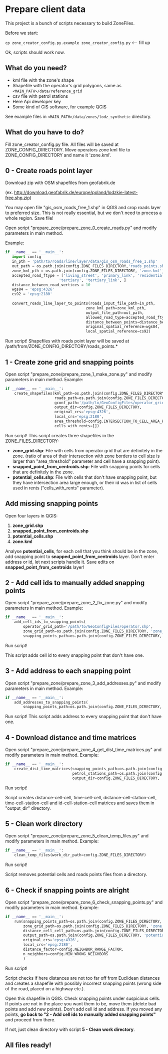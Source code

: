 Prepare client data
===================

This project is a bunch of scripts necessary to build ZoneFiles.

Before we start:

``cp zone_creator_config.py.example zone_creator_config.py`` <-- fill up


Ok, scripts should work now.

What do you need?
-----------------

- kml file with the zone's shape 
- Shapefile with the operator's grid polygons, same as `<MAIN_PATH>/data/reference_grid`
- csv file with petrol stations
- Here Api developer key
- Some kind of GIS software, for example QGIS 

See example files in `<MAIN_PATH>/data/zones/lodz_synthetic` directory.

What do you have to do?
-----------------------

Fill zone_creator_config.py file. All files will be saved at ZONE_CONFIG_DIRECTORY.
Move operators zone kml file to ZONE_CONFIG_DIRECTORY and name it 'zone.kml'.


0 - Create roads point layer
------------------------
Download zip with OSM shapefiles from geofabrik.de 

(ex. http://download.geofabrik.de/europe/poland/lodzkie-latest-free.shp.zip)

You may open file "gis_osm_roads_free_1.shp" in QGIS and crop roads layer to preferred
size. This is not really essential, but we don't need to process a whole region.
Save file!

Open script "prepare_zone/prepare_zone_0_create_roads.py" and modify parameters in main method.

Example:
```python
if __name__ == '__main__':
   import config
   in_pth = 'path/to/roads/line/layer/data/gis_osm_roads_free_1.shp'
   out_path = os.path.join(config.ZONE_FILES_DIRECTORY,'roads_points.shp')
   zone_kml_pth = os.path.join(config.ZONE_FILES_DIRECTORY, 'zone.kml')
   accepted_road_ftype = ['living_street', 'primary_link', 'residential', 'secondary', 'secondary_link',
                        'tertiary', 'tertiary_link', ]
   distance_between_road_vertices = 10
   wgs84 = 'epsg:4326'
   cs92 = 'epsg:2180'
   
   convert_roads_line_layer_to_points(roads_input_file_path=in_pth,
                                    zone_kml_path=zone_kml_pth,
                                    output_file_path=out_path,
                                    allowed_road_type=accepted_road_ftype,
                                    distance_between_points=distance_between_road_vertices,
                                    original_spatial_reference=wgs84,
                                    local_spatial_reference=cs92)
```

Run script!
Shapefiles with roads point layer will be saved at /path/from/ZONE_CONFIG_DIRECTORY/roads_points.*

1 - Create zone grid and snapping points
------------------------------------
Open script "prepare_zone/prepare_zone_1_make_zone.py" and modify parameters in main method.
Example:
```python
if __name__ == '__main__':
    create_shapefiles(kml_path=os.path.join(config.ZONE_FILES_DIRECTORY, 'zone.kml'),
                      roads_path=os.path.join(config.ZONE_FILES_DIRECTORY, 'roads_points.shp'),
                      gconf_path='/path/to/GeoConfigFiles/operator_grid.shp',
                      output_dir=config.ZONE_FILES_DIRECTORY,
                      original_crs='epsg:4326',
                      local_crs='epsg:2180',
                      area_threshold=config.INTERSECTION_TO_CELL_AREA_RATIO_THRESHOLD,
                      cells_with_rents=[])
```
Run script!
This script creates three shapefiles in the ZONE_FILES_DIRECTORY:
- **zone_grid.shp**: File with cells from operator grid that are definitely in the zone. 
  (ratio of area of their intersection with zone borders to cell size is larger than "area_threshold" 
  parameter and cell have a snapping point).
- **snapped_point_from_centroids.shp**: File with snapping points for cells that are definitely in the zone.
- **potential_cells.shp**: File with cells that don't have snapping point, but they have intersection area 
  large enough, or their id was in list of cells used in rents ("cells_with_rents" parameter).
  
Add missing snapping points
---------------------------
Open four layers in QGIS:
1. **zone_grid.shp**
2. **snapped_point_from_centroids.shp**
3. **potential_cells.shp**
4. **zone.kml**


Analyse **potential_cells**, for each cell that you think should be in the zone, add snapping point to
**snapped_point_from_centroids** layer. Don't enter address or id, let next scripts handle it.
Save edits on **snapped_point_from_centroids** layer!

2 - Add cell ids to manually added snapping points
----------------------------------------------
Open script "prepare_zone/prepare_zone_2_fix_zone.py" and modify parameters in main method.
Example:
```python
if __name__ == '__main__':
    add_cell_ids_to_snapping_points(
        operator_grid_path='/path/to/GeoConfigFiles/operator.shp',
        zone_grid_path=os.path.join(config.ZONE_FILES_DIRECTORY, 'zone_grid.shp'),
        snapping_points_path=os.path.join(config.ZONE_FILES_DIRECTORY, 'snapped_point_from_centroids.shp')
```
Run script!

This script adds cell id to every snapping point that don't have one.

3 - Add address to each snapping point
----------------------------------
Open script "prepare_zone/prepare_zone_3_add_addresses.py" and modify parameters in main method.
Example:
```python
if __name__ == '__main__':
    add_addresses_to_snapping_points(
        snapping_points_path=os.path.join(config.ZONE_FILES_DIRECTORY, 'snapped_point_from_centroids.shp'))
```
Run script!
This script adds address to every snapping point that don't have one.

4 - Download distance and time matrices
-----------------------------------
Open script "prepare_zone/prepare_zone_4_get_dist_time_matrices.py" and modify parameters in main method.
Example:
```python
if __name__ == '__main__':
    create_dist_time_matrices(snapping_points_path=os.path.join(config.ZONE_FILES_DIRECTORY, 'snapped_point_from_centroids.shp'),
                              petrol_stations_path=os.path.join(config.ZONE_FILES_DIRECTORY, 'petrol_stations.csv'),
                              output_dir=config.ZONE_FILES_DIRECTORY,
```
Run script!

Script creates distance-cell-cell, time-cell-cell, distance-cell-station-cell, time-cell-station-cell and
    id-cell-station-cell matrices and saves them in "output_dir" directory.

5 - Clean work directory
--------------------
Open script "prepare_zone/prepare_zone_5_clean_temp_files.py" and modify parameters in main method.
Example:
```python
if __name__ == '__main__':
    clean_temp_files(work_dir_path=config.ZONE_FILES_DIRECTORY)
```
Run script!

Script removes potential cells and roads points files from a directory.


6 - Check if snapping points are alright
-------------------------------------

Open script "prepare_zone/prepare_zone_6_check_snapping_points.py" and modify parameters in main method.
Example:
```python
if __name__ == '__main__':
    run(snapping_points_path=os.path.join(config.ZONE_FILES_DIRECTORY, 'snapped_point_from_centroids.shp'),
        zone_grid_path=os.path.join(config.ZONE_FILES_DIRECTORY, 'zone_grid.shp'),
        distance_cell_cell_path=os.path.join(config.ZONE_FILES_DIRECTORY, 'distance_cell_cell.npy'),
        output_path=os.path.join(config.ZONE_FILES_DIRECTORY, 'potential_wrong_snapping_points.shp'),
        original_crs='epsg:4326',
        local_crs='epsg:2180',
        distance_factor=config.NEIGHBOR_RANGE_FACTOR,
        n_neighbors=config.MIN_WRONG_NEIGHBORS
        )
```
Run script!

Script checks if here distances are not too far off from Euclidean distances and creates a shapefile 
with possibly incorrect snapping points (wrong side of the road, placed on a highway etc.).

Open this shapefile in QGIS. Check snapping points under suspicious cells. If points are not in the 
place you want them to be, move them (delete bad points and add new points). Don't add cell id and address.
If you moved any points, **go back to "2 - Add cell ids to manually added snapping points"** and proceed
from there.

If not, just clean directory with script **5 - Clean work directory**.

All files ready!
---------------------------------------------------
